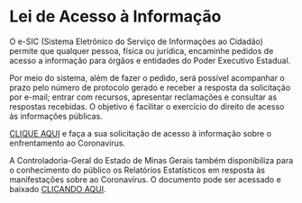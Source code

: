 # Lei de Acesso à Informação

O e-SIC (Sistema Eletrônico do Serviço de Informações ao Cidadão) permite que qualquer pessoa, física ou jurídica, encaminhe pedidos de acesso a informação para órgãos e entidades do Poder Executivo Estadual.

Por meio do sistema, além de fazer o pedido, será possível acompanhar o prazo pelo número de protocolo gerado e receber a resposta da solicitação por e-mail; entrar com recursos, apresentar reclamações e consultar as respostas recebidas. O objetivo é facilitar o exercício do direito de acesso às informações públicas.

[CLIQUE AQUI](http://www.acessoainformacao.mg.gov.br/) e faça a sua solicitação de acesso à informação sobre o enfrentamento ao Coronavírus.

A Controladoria-Geral do Estado de Minas Gerais também disponibiliza para o conhecimento do público os Relatórios Estatísticos em resposta às manifestações sobre ao Coronavírus. O documento pode ser acessado e baixado [CLICANDO AQUI]().
